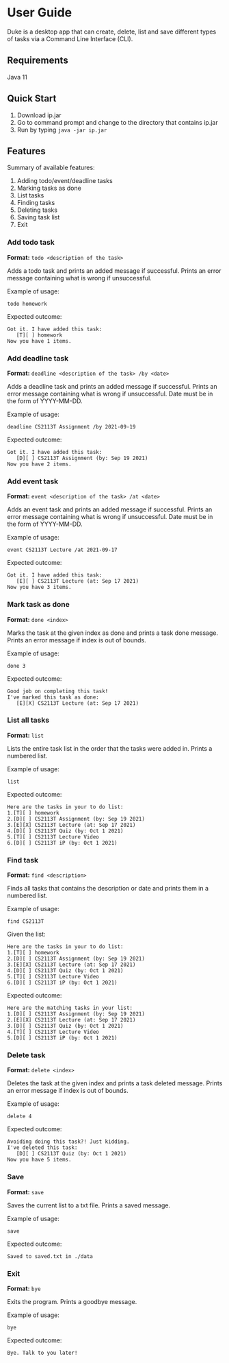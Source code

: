 # User Guide
Duke is a desktop app that can create, delete, list and save different types of tasks via a Command Line Interface (CLI).

## Requirements
Java 11

## Quick Start
1. Download ip.jar
2. Go to command prompt and change to the directory that contains ip.jar
3. Run by typing `java -jar ip.jar`

## Features
Summary of available features:
1. Adding todo/event/deadline tasks
2. Marking tasks as done
3. List tasks
4. Finding tasks
5. Deleting tasks
6. Saving task list
7. Exit

### Add todo task 
**Format:** `todo <description of the task>`

Adds a todo task and prints an added message if successful. Prints an error message containing what is wrong if unsuccessful.

Example of usage: 

`todo homework`

Expected outcome:

```
Got it. I have added this task:
   [T][ ] homework
Now you have 1 items.
```

### Add deadline task
**Format:** `deadline <description of the task> /by <date>`

Adds a deadline task and prints an added message if successful. Prints an error message containing what is wrong if unsuccessful.
Date must be in the form of YYYY-MM-DD.

Example of usage:

`deadline CS2113T Assignment /by 2021-09-19`

Expected outcome:

```
Got it. I have added this task:
   [D][ ] CS2113T Assignment (by: Sep 19 2021)
Now you have 2 items.
```

### Add event task
**Format:** `event <description of the task> /at <date>`

Adds an event task and prints an added message if successful. Prints an error message containing what is wrong if unsuccessful.
Date must be in the form of YYYY-MM-DD.

Example of usage:

`event CS2113T Lecture /at 2021-09-17`

Expected outcome:

```
Got it. I have added this task:
   [E][ ] CS2113T Lecture (at: Sep 17 2021)
Now you have 3 items.
```

### Mark task as done
**Format:** `done <index>`

Marks the task at the given index as done and prints a task done message. Prints an error message if index is out of bounds.

Example of usage:

`done 3`

Expected outcome:

```
Good job on completing this task!
I've marked this task as done:
   [E][X] CS2113T Lecture (at: Sep 17 2021)
```

### List all tasks
**Format:** `list`

Lists the entire task list in the order that the tasks were added in. Prints a numbered list.

Example of usage:

`list`

Expected outcome:

```
Here are the tasks in your to do list:
1.[T][ ] homework
2.[D][ ] CS2113T Assignment (by: Sep 19 2021)
3.[E][X] CS2113T Lecture (at: Sep 17 2021)
4.[D][ ] CS2113T Quiz (by: Oct 1 2021)
5.[T][ ] CS2113T Lecture Video
6.[D][ ] CS2113T iP (by: Oct 1 2021)
```

### Find task
**Format:** `find <description>`

Finds all tasks that contains the description or date and prints them in a numbered list. 

Example of usage:

`find CS2113T`

Given the list:

```
Here are the tasks in your to do list:
1.[T][ ] homework
2.[D][ ] CS2113T Assignment (by: Sep 19 2021)
3.[E][X] CS2113T Lecture (at: Sep 17 2021)
4.[D][ ] CS2113T Quiz (by: Oct 1 2021)
5.[T][ ] CS2113T Lecture Video
6.[D][ ] CS2113T iP (by: Oct 1 2021)
```

Expected outcome:

```
Here are the matching tasks in your list:
1.[D][ ] CS2113T Assignment (by: Sep 19 2021)
2.[E][X] CS2113T Lecture (at: Sep 17 2021)
3.[D][ ] CS2113T Quiz (by: Oct 1 2021)
4.[T][ ] CS2113T Lecture Video
5.[D][ ] CS2113T iP (by: Oct 1 2021)
```

### Delete task
**Format:** `delete <index>`

Deletes the task at the given index and prints a task deleted message. Prints an error message if index is out of bounds.

Example of usage:

`delete 4`

Expected outcome:

```
Avoiding doing this task?! Just kidding.
I've deleted this task:
   [D][ ] CS2113T Quiz (by: Oct 1 2021)
Now you have 5 items.
```

### Save
**Format:** `save`

Saves the current list to a txt file. Prints a saved message.

Example of usage:

`save`

Expected outcome:

```
Saved to saved.txt in ./data
```

### Exit
**Format:** `bye`

Exits the program. Prints a goodbye message.

Example of usage:

`bye`

Expected outcome:

```
Bye. Talk to you later!
```